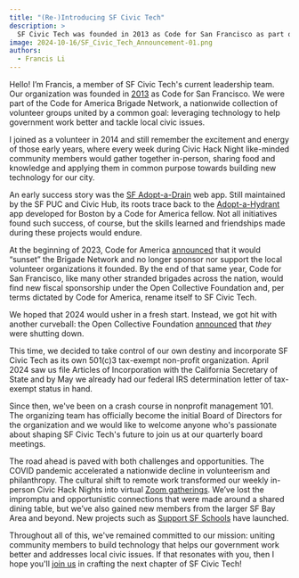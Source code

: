 ```yaml
---
title: "(Re-)Introducing SF Civic Tech"
description: >
  SF Civic Tech was founded in 2013 as Code for San Francisco as part of the Code for America Brigade Network. At the beginning of 2023, Code for America announced that it would “sunset” the Brigade Network so by the end of that same year, Code for San Francisco renamed itself to SF Civic Tech. In 2024 SF Civic Tech incorporated as a 501(c)3 tax-exempt non-profit.
image: 2024-10-16/SF_Civic_Tech_Announcement-01.png
authors:
  - Francis Li
---
```


Hello! I’m Francis, a member of SF Civic Tech's current leadership team. Our organization was founded in [2013](https://web.archive.org/web/20131217073736/http://codeforsanfrancisco.org/) as Code for San Francisco. We were part of the Code for America Brigade Network, a nationwide collection of volunteer groups united by a common goal:  leveraging technology to help government work better and tackle local civic issues.

I joined as a volunteer in 2014 and still remember the excitement and energy of those early years, where every week during Civic Hack Night like-minded community members would gather together in-person, sharing food and knowledge and applying them in common purpose towards building new technology for our city.

An early success story was the [SF Adopt-a-Drain](https://adoptadrain.sfwater.org/) web app. Still maintained by the SF PUC and Civic Hub, its roots trace back to the [Adopt-a-Hydrant](https://github.com/codeforamerica/adopt-a-hydrant) app developed for Boston by a Code for America fellow. Not all initiatives found such success, of course, but the skills learned and friendships made during these projects would endure.

At the beginning of 2023, Code for America [announced](https://codeforamerica.org/news/reflections-on-the-brigade-networks-next-chapter/) that it would “sunset” the Brigade Network and no longer sponsor nor support the local volunteer organizations it founded. By the end of that same year, Code for San Francisco, like many other stranded brigades across the nation, would find new fiscal sponsorship under the Open Collective Foundation and, per terms dictated by Code for America, rename itself to SF Civic Tech.

We hoped that 2024 would usher in a fresh start. Instead, we got hit with another curveball: the Open Collective Foundation [announced](https://docs.opencollective.foundation/) that *they* were shutting down.

This time, we decided to take control of our own destiny and incorporate SF Civic Tech as its own 501(c)3 tax-exempt non-profit organization. April 2024 saw us file Articles of Incorporation with the California Secretary of State and by May we already had our federal IRS determination letter of tax-exempt status in hand.

Since then, we've been on a crash course in nonprofit management 101. The organizing team has officially become the initial Board of Directors for the organization and we would like to welcome anyone who's passionate about shaping SF Civic Tech's future to join us at our quarterly board meetings.

The road ahead is paved with both challenges and opportunities. The COVID pandemic accelerated a nationwide decline in volunteerism and philanthropy. The cultural shift to remote work transformed our weekly in-person Civic Hack Nights into virtual [Zoom gatherings](https://c4sf.me/zoom). We’ve lost the impromptu and opportunistic connections that were made around a shared dining table, but we’ve also gained new members from the larger SF Bay Area and beyond. New projects such as [Support SF Schools](https://www.supportsfschools.org/) have launched.

Throughout all of this, we've remained committed to our mission: uniting community members to build technology that helps our government work better and addresses local civic issues. If that resonates with you, then I hope you'll [join us](/get-started) in crafting the next chapter of SF Civic Tech!
